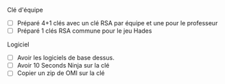 Clé d'équipe
- [ ] Préparé 4+1 clés avec un clé RSA par équipe et une pour le professeur
- [ ] Préparé 1 clés RSA commune pour le jeu Hades

Logiciel
- [ ] Avoir les logiciels de base dessus.
- [ ] Avoir 10 Seconds Ninja sur la clé
- [ ] Copier un zip de OMI sur la clé
